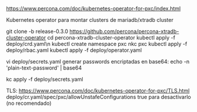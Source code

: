 https://www.percona.com/doc/kubernetes-operator-for-pxc/index.html

Kubernetes operator para montar clusters de mariadb/xtradb cluster


git clone -b release-0.3.0 https://github.com/percona/percona-xtradb-cluster-operator
cd percona-xtradb-cluster-operator
kubectl apply -f deploy/crd.yaml\n
kubectl create namespace pxc
nkc pxc
kubectl apply -f deploy/rbac.yaml
kubectl apply -f deploy/operator.yaml

vi deploy/secrets.yaml
  generar passwords encriptadas en base64:
  echo -n 'plain-text-password' | base64

kc apply -f deploy/secrets.yaml

TLS: https://www.percona.com/doc/kubernetes-operator-for-pxc/TLS.html
deploy/cr.yaml/spec/pxc/allowUnstafeConfigurations true
  para desactivarlo (no recomendado)
